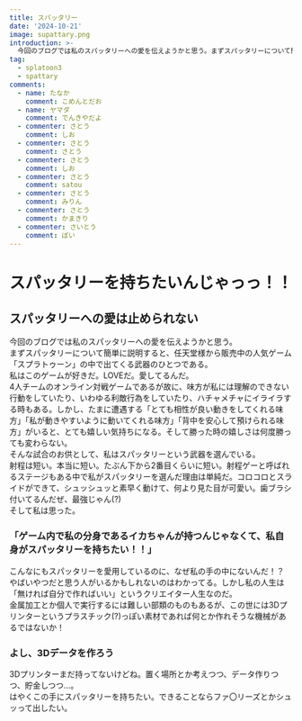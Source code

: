 ```yaml
---
title: スパッタリー
date: '2024-10-21'
image: supattary.png
introduction: >-
  今回のブログでは私のスパッタリーへの愛を伝えようかと思う。まずスパッタリーについて簡単に説明すると、任天堂様から販売中の人気ゲーム「スプラトゥーン」の中で出てくる武器のひとつである。
tag:
  - splatoon3
  - spattary
comments:
  - name: たなか
    comment: こめんとだお
  - name: ヤマダ
    comment: でんきやだよ
  - commenter: さとう
    comment: しお
  - commenter: さとう
    comment: さとう
  - commenter: さとう
    comment: しお
  - commenter: さとう
    comment: satou
  - commenter: さとう
    comment: みりん
  - commenter: さとう
    comment: かまきり
  - commenter: さいとう
    comment: ぽい
---
```


# スパッタリーを持ちたいんじゃっっ！！

## スパッタリーへの愛は止められない

今回のブログでは私のスパッタリーへの愛を伝えようかと思う。  
まずスパッタリーについて簡単に説明すると、任天堂様から販売中の人気ゲーム「スプラトゥーン」の中で出てくる武器のひとつである。  
私はこのゲームが好きだ。LOVEだ。愛してるんだ。  
4人チームのオンライン対戦ゲームであるが故に、味方が私には理解のできない行動をしていたり、いわゆる利敵行為をしていたり、ハチャメチャにイライラする時もある。しかし、たまに遭遇する「とても相性が良い動きをしてくれる味方」「私が動きやすいように動いてくれる味方」「背中を安心して預けられる味方」がいると、とても嬉しい気持ちになる。そして勝った時の嬉しさは何度勝っても変わらない。  
そんな試合のお供として、私はスパッタリーという武器を選んでいる。  
射程は短い。本当に短い。たぶん下から2番目くらいに短い。射程ゲーと呼ばれるステージもある中で私がスパッタリーを選んだ理由は単純だ。コロコロとスライドができて、シュッシュッと素早く動けて、何より見た目が可愛い。歯ブラシ付いてるんだぜ、最強じゃん(?)  
そして私は思った。  

### 「ゲーム内で私の分身であるイカちゃんが持つんじゃなくて、私自身がスパッタリーを持ちたい！！」

こんなにもスパッタリーを愛用しているのに、なぜ私の手の中にないんだ！？  
やばいやつだと思う人がいるかもしれないのはわかってる。しかし私の人生は「無ければ自分で作ればいい」というクリエイター人生なのだ。  
金属加工とか個人で実行するには難しい部類のものもあるが、この世には3Dプリンターというプラスチック(?)っぽい素材であれば何とか作れそうな機械があるではないか！  

### よし、3Dデータを作ろう

3Dプリンターまだ持ってないけどね。置く場所とか考えつつ、データ作りつつ、貯金しつつ…。  
はやくこの手にスパッタリーを持ちたい。できることならファ〇リーズとかシュッって出したい。  



